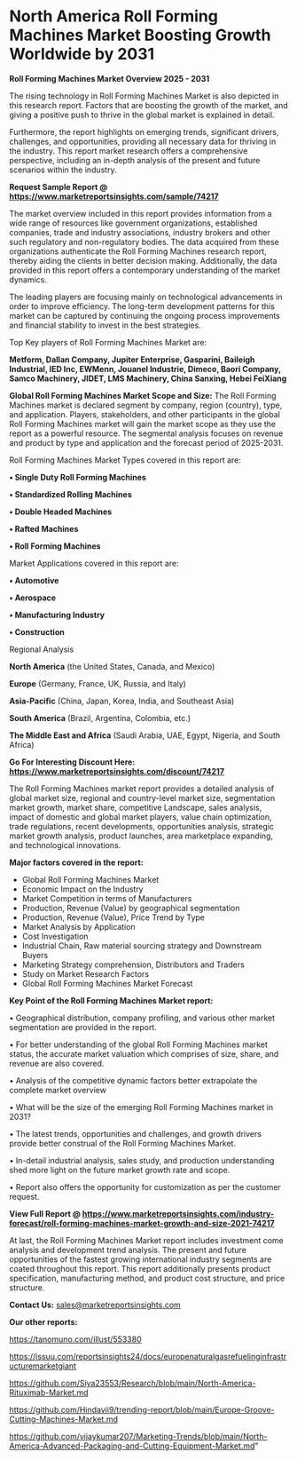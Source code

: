 # North America Roll Forming Machines Market Boosting Growth Worldwide by 2031

<Strong> Roll Forming Machines Market Overview 2025 - 2031</strong>

The rising technology in Roll Forming Machines Market is also depicted in this research report. Factors that are boosting the growth of the market, and giving a positive push to thrive in the global market is explained in detail.

Furthermore, the report highlights on emerging trends, significant drivers, challenges, and opportunities, providing all necessary data for thriving in the industry. This report market research offers a comprehensive perspective, including an in-depth analysis of the present and future scenarios within the industry.

<strong>Request Sample Report @ <a href=https://www.marketreportsinsights.com/sample/74217>https://www.marketreportsinsights.com/sample/74217</a></strong>

The market overview included in this report provides information from a wide range of resources like government organizations, established companies, trade and industry associations, industry brokers and other such regulatory and non-regulatory bodies. The data acquired from these organizations authenticate the Roll Forming Machines research report, thereby aiding the clients in better decision making. Additionally, the data provided in this report offers a contemporary understanding of the market dynamics.

The leading players are focusing mainly on technological advancements in order to improve efficiency. The long-term development patterns for this market can be captured by continuing the ongoing process improvements and financial stability to invest in the best strategies.

Top Key players of Roll Forming Machines Market are:

<strong>Metform, Dallan Company, Jupiter Enterprise, Gasparini, Baileigh Industrial, IED Inc, EWMenn, Jouanel Industrie, Dimeco, Baori Company, Samco Machinery, JIDET, LMS Machinery, China Sanxing, Hebei FeiXiang</strong>

<strong><b>Global Roll Forming Machines Market Scope and Size:</b></strong>
The Roll Forming Machines market is declared segment by company, region (country), type, and application. Players, stakeholders, and other participants in the global Roll Forming Machines market will gain the market scope as they use the report as a powerful resource. The segmental analysis focuses on revenue and product by type and application and the forecast period of 2025-2031.

Roll Forming Machines Market Types covered in this report are:

<strong>• Single Duty Roll Forming Machines

• Standardized Rolling Machines

• Double Headed Machines

• Rafted Machines

• Roll Forming Machines</strong>

Market Applications covered in this report are:

<strong>• Automotive

• Aerospace

• Manufacturing Industry

• Construction</strong> 

Regional Analysis

<strong>North America</strong> (the United States, Canada, and Mexico)

<strong>Europe</strong> (Germany, France, UK, Russia, and Italy)

<strong>Asia-Pacific</strong> (China, Japan, Korea, India, and Southeast Asia)

<strong>South America</strong> (Brazil, Argentina, Colombia, etc.)

<strong>The Middle East and Africa</strong> (Saudi Arabia, UAE, Egypt, Nigeria, and South Africa)

<strong>Go For Interesting Discount Here: <a href=https://www.marketreportsinsights.com/discount/74217>https://www.marketreportsinsights.com/discount/74217</a></strong>

The Roll Forming Machines market report provides a detailed analysis of global market size, regional and country-level market size, segmentation market growth, market share, competitive Landscape, sales analysis, impact of domestic and global market players, value chain optimization, trade regulations, recent developments, opportunities analysis, strategic market growth analysis, product launches, area marketplace expanding, and technological innovations.

<strong><b>Major factors covered in the report:</b></strong>
<ul>
  <li>Global Roll Forming Machines Market </li>
  <li>Economic Impact on the Industry</li>
  <li>Market Competition in terms of Manufacturers</li>
  <li>Production, Revenue (Value) by geographical segmentation</li>
  <li>Production, Revenue (Value), Price Trend by Type</li>
  <li>Market Analysis by Application</li>
  <li>Cost Investigation</li>
  <li>Industrial Chain, Raw material sourcing strategy and Downstream Buyers</li>
  <li>Marketing Strategy comprehension, Distributors and Traders</li>
  <li>Study on Market Research Factors</li>
  <li>Global Roll Forming Machines Market Forecast</li>
</ul>

<strong><b>Key Point of the Roll Forming Machines Market report:</b></strong>

• Geographical distribution, company profiling, and various other market segmentation are provided in the report.

• For better understanding of the global Roll Forming Machines market status, the accurate market valuation which comprises of size, share, and revenue are also covered.

• Analysis of the competitive dynamic factors better extrapolate the complete market overview

• What will be the size of the emerging Roll Forming Machines market in 2031?

• The latest trends, opportunities and challenges, and growth drivers provide better construal of the Roll Forming Machines Market.

• In-detail industrial analysis, sales study, and production understanding shed more light on the future market growth rate and scope.

• Report also offers the opportunity for customization as per the customer request.

<strong><b>View Full Report @ <a href=https://www.marketreportsinsights.com/industry-forecast/roll-forming-machines-market-growth-and-size-2021-74217>https://www.marketreportsinsights.com/industry-forecast/roll-forming-machines-market-growth-and-size-2021-74217</a></b></strong>


At last, the Roll Forming Machines Market report includes investment come analysis and development trend analysis. The present and future opportunities of the fastest growing international industry segments are coated throughout this report. This report additionally presents product specification, manufacturing method, and product cost structure, and price structure.

<strong>Contact Us:</strong>
sales@marketreportsinsights.com

<strong>Our other reports:</strong>

<a href=https://tanomuno.com/illust/553380>https://tanomuno.com/illust/553380</a>

<a href=https://issuu.com/reportsinsights24/docs/europenaturalgasrefuelinginfrastructuremarketgiant>https://issuu.com/reportsinsights24/docs/europenaturalgasrefuelinginfrastructuremarketgiant</a>

<a href=https://github.com/Siya23553/Research/blob/main/North-America-Rituximab-Market.md>https://github.com/Siya23553/Research/blob/main/North-America-Rituximab-Market.md</a>

<a href=https://github.com/Hindavii9/trending-report/blob/main/Europe-Groove-Cutting-Machines-Market.md>https://github.com/Hindavii9/trending-report/blob/main/Europe-Groove-Cutting-Machines-Market.md</a>

<a href=https://github.com/vijaykumar207/Marketing-Trends/blob/main/North-America-Advanced-Packaging-and-Cutting-Equipment-Market.md>https://github.com/vijaykumar207/Marketing-Trends/blob/main/North-America-Advanced-Packaging-and-Cutting-Equipment-Market.md</a>"
